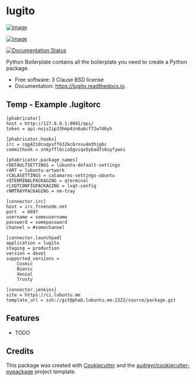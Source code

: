 lugito
======

[![image](https://img.shields.io/pypi/v/lugito.svg)](https://pypi.python.org/pypi/lugito)

[![image](https://img.shields.io/travis/doc-E-brown/lugito.svg)](https://travis-ci.org/doc-E-brown/lugito)

[![Documentation Status](https://readthedocs.org/projects/lugito/badge/?version=latest)](https://lugito.readthedocs.io/en/latest/?badge=latest)

Python Boilerplate contains all the boilerplate you need to create a
Python package.

-   Free software: 3 Clause BSD license
-   Documentation: <https://lugito.readthedocs.io>.

Temp - Example .lugitorc
------------------------

```
[phabricator]
host = http://127.0.0.1:9091/api/
token = api-nojs2ip33hmp4zn6u6cf72w7d6yh

[phabricator.hooks]
irc = cqg42zdcuqysff632kc6rnsu4m3hjg6c
commithook = znkyfflbcia5gviqx5ybad7s6uyfywxi

[phabricator.package_names]
rDEFAULTSETTINGS = lubuntu-default-settings
rART = lubuntu-artwork
rCALASETTINGS = calamares-settings-ubuntu
rQTERMINALPACKAGING = qterminal
rLXQTCONFIGPACKAGING = lxqt-config
rNMTRAYPACKAGING = nm-tray

[connector.irc]
host = irc.freenode.net
port  = 6697
username = someusername
password = somepassword
channel = #somechannel

[connector.launchpad]
application = lugito
staging = production
version = devel
supported_versions =
    Cosmic
    Bionic
    Xenial
    Trusty

[connector.jenkins]
site = https://ci.lubuntu.me
template_url = ssh://git@phab.lubuntu.me:2222/source/package.git
```

Features
--------

-   TODO

Credits
-------

This package was created with
[Cookiecutter](https://github.com/audreyr/cookiecutter) and the
[audreyr/cookiecutter-pypackage](https://github.com/audreyr/cookiecutter-pypackage)
project template.
